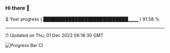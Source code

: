 ### Hi there 👋

⏳ Year progress { ███████████████████████████▁▁▁ } 91.58 %

---

⏰ Updated on Thu, 01 Dec 2022 06:16:30 GMT

![Progress Bar CI](https://github.com/liununu/liununu/workflows/Progress%20Bar%20CI/badge.svg)
